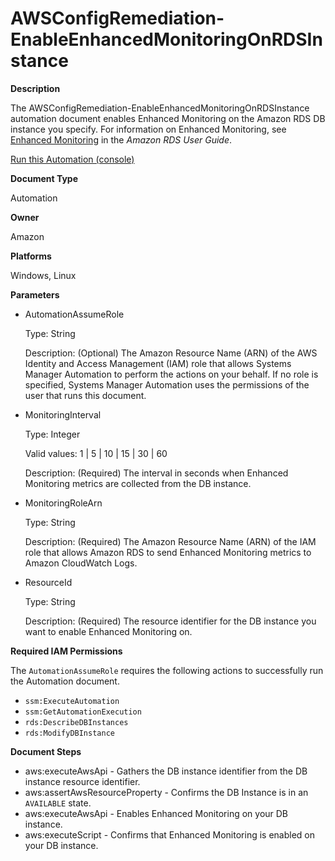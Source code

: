 # AWSConfigRemediation\-EnableEnhancedMonitoringOnRDSInstance<a name="automation-aws-enable-rds-monitoring"></a>

**Description**

The AWSConfigRemediation\-EnableEnhancedMonitoringOnRDSInstance automation document enables Enhanced Monitoring on the Amazon RDS DB instance you specify\. For information on Enhanced Monitoring, see [Enhanced Monitoring](https://docs.aws.amazon.com/AmazonRDS/latest/UserGuide/USER_Monitoring.OS.html) in the *Amazon RDS User Guide*\.

[Run this Automation \(console\)](https://console.aws.amazon.com/systems-manager/automation/execute/AWSConfigRemediation-EnableEnhancedMonitoringOnRDSInstance)

**Document Type**

Automation

**Owner**

Amazon

**Platforms**

Windows, Linux

**Parameters**
+ AutomationAssumeRole

  Type: String

  Description: \(Optional\) The Amazon Resource Name \(ARN\) of the AWS Identity and Access Management \(IAM\) role that allows Systems Manager Automation to perform the actions on your behalf\. If no role is specified, Systems Manager Automation uses the permissions of the user that runs this document\.
+ MonitoringInterval

  Type: Integer

  Valid values: 1 \| 5 \| 10 \| 15 \| 30 \| 60

  Description: \(Required\) The interval in seconds when Enhanced Monitoring metrics are collected from the DB instance\.
+ MonitoringRoleArn

  Type: String

  Description: \(Required\) The Amazon Resource Name \(ARN\) of the IAM role that allows Amazon RDS to send Enhanced Monitoring metrics to Amazon CloudWatch Logs\.
+ ResourceId

  Type: String

  Description: \(Required\) The resource identifier for the DB instance you want to enable Enhanced Monitoring on\.

**Required IAM Permissions**

The `AutomationAssumeRole` requires the following actions to successfully run the Automation document\.
+ `ssm:ExecuteAutomation`
+ `ssm:GetAutomationExecution`
+ `rds:DescribeDBInstances`
+ `rds:ModifyDBInstance`

**Document Steps**
+ aws:executeAwsApi \- Gathers the DB instance identifier from the DB instance resource identifier\.
+ aws:assertAwsResourceProperty \- Confirms the DB Instance is in an `AVAILABLE` state\.
+ aws:executeAwsApi \- Enables Enhanced Monitoring on your DB instance\.
+ aws:executeScript \- Confirms that Enhanced Monitoring is enabled on your DB instance\.
